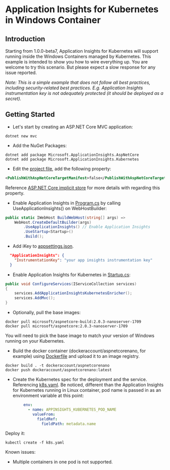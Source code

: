 # Application Insights for Kubernetes in Windows Container

## Introduction

Starting from 1.0.0-beta7, Application Insights for Kubernetes will support running inside the Windows Containers managed by Kubernetes. This example is intended to show you how to wire everything up. You are welcome to try this scenario. But please expect a slow response for any issue reported.

_Note: This is a simple example that does not follow all best practices, including security-related best practices. E.g. Application Insights instrumentation key is not adequately protected (it should be deployed as a secret)._

## Getting Started

* Let's start by creating an ASP.NET Core MVC application:

```shell
dotnet new mvc
```

* Add the NuGet Packages:

```shell
dotnet add package Microsoft.ApplicationInsights.AspNetCore
dotnet add package Microsoft.ApplicationInsights.Kubernetes
```

* Edit the [project file](AspNetCoreNano.csproj), add the following property:

```xml
<PublishWithAspNetCoreTargetManifest>false</PublishWithAspNetCoreTargetManifest>
```

Reference [ASP.NET Core implicit store](https://docs.microsoft.com/en-us/dotnet/core/deploying/runtime-store#aspnet-core-implicit-store) for more details with regarding this property.

* Enable Application Insights in [Program.cs](Program.cs) by calling UseApplicationInsights() on WebHostBuilder:

```csharp
public static IWebHost BuildWebHost(string[] args) =>
    WebHost.CreateDefaultBuilder(args)
        .UseApplicationInsights() // Enable Application Insights
        .UseStartup<Startup>()
        .Build();
```

* Add iKey to [appsettings.json](./appsettings.json).

```json
  "ApplicationInsights": {
    "InstrumentationKey": "your app insights instrumentation key"
  }
```

* Enable Application Insights for Kubernetes in [Startup.cs](Startup.cs):

```csharp
public void ConfigureServices(IServiceCollection services)
{
    services.AddApplicationInsightsKubernetesEnricher();
    services.AddMvc();
}
```

* Optionally, pull the base images:

```shell
docker pull microsoft/aspnetcore-build:2.0.3-nanoserver-1709
docker pull microsoft/aspnetcore:2.0.3-nanoserver-1709
```

You will need to pick the base image to match your version of Windows running on your Kubernetes.

* Build the docker container (dockeraccount/aspnetcorenano, for example) using [Dockerfile](Dockerfile) and upload it to an image registry.

```shell
docker build . -t dockeraccount/aspnetcorenano
docker push dockeraccount/aspnetcorenano:latest
```

* Create the Kubernetes spec for the deployment and the service. Referencing [k8s.yaml](k8s/k8s.yaml). Be noticed, different than the Application Insights for Kubernetes running in Linux container, pod name is passed in as an environment variable at this point:

```yaml
        env:
          - name: APPINSIGHTS_KUBERNETES_POD_NAME
            valueFrom:
              fieldRef:
                fieldPath: metadata.name
```

Deploy it:

```shell
kubectl create -f k8s.yaml
```

Known issues:

* Multiple containers in one pod is not supported.
